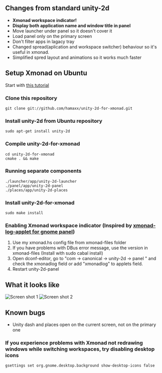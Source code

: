 ## Changes from standard unity-2d

* __Xmonad workspace indicator!__
* __Display both application name and window title in panel__
* Move launcher under panel so it doesn't cover it
* Load panel only on the primary screen
* Don't filter apps in lagacy tray
* Changed spread(aplication and workspace switcher) behaviour so it's useful in xmonad.
* Simplified spred layout and animations so it works much faster

## Setup Xmonad on Ubuntu

Start with [this tutorial](http://markhansen.co.nz/xmonad-ubuntu-oneiric/)

### Clone this repository

    git clone git://github.com/hamaxx/unity-2d-for-xmonad.git

### Install unity-2d from Ubuntu repository

    sudo apt-get install unity-2d

### Compile unity-2d-for-xmonad

    cd unity-2d-for-xmonad
    cmake . && make

### Running separate components

    ./launcher/app/unity-2d-launcher
    ./panel/app/unity-2d-panel
    ./places/app/unity-2d-places

### Install unity-2d-for-xmonad

    sudo make install

### Enabling Xmonad workspace indicator (Inspired by [xmonad-log-applet for gnome panel](http://uhsure.com/xmonad-log-applet.html))

1. Use my xmonad.hs config file from xmonad-files folder
2. If you have problems with DBus error message, use the version in xmonad-files (Install with sudo cabal install)
3. Open dconf-editor, go to "com -> canonical -> unity-2d -> panel " and check the xmonadlog field or add "xmonadlog" to applets field.
4. Restart unity-2d-panel

## What it looks like

![Screen shot 1](/hamaxx/unity-2d-for-xmonad/raw/master/docs/ss2.png)
![Screen shot 2](/hamaxx/unity-2d-for-xmonad/raw/master/docs/ss3.png)

## Known bugs

* Unity dash and places open on the current screen, not on the primary one

### If you experience problems with Xmonad not redrawing windows while switching workspaces, try disabling desktop icons

    gsettings set org.gnome.desktop.background show-desktop-icons false
